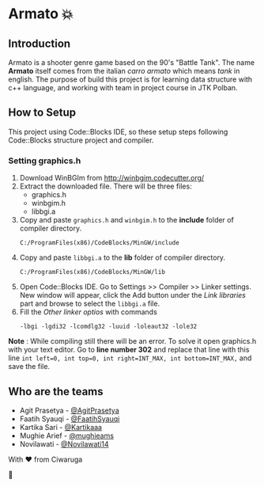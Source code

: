# Armato 💥

## Introduction
Armato is a shooter genre game based on the 90's "Battle Tank". The name **Armato** itself comes from the italian _carro armato_ which means _tank_ in english. The purpose of build this project is for learning data structure with c++ language, and working with team in project course in JTK Polban.

## How to Setup
This project using Code::Blocks IDE, so these setup steps following Code::Blocks structure project and compiler.
### Setting graphics.h
1. Download WinBGIm from http://winbgim.codecutter.org/
2. Extract the downloaded file. There will be three files:
    - graphics.h
    - winbgim.h
    - libbgi.a
3. Copy and paste ```graphics.h``` and ```winbgim.h``` to the **include** folder of compiler directory.
    ```
    C:/ProgramFiles(x86)/CodeBlocks/MinGW/include
    ```
4. Copy and paste ```libbgi.a``` to the **lib** folder of compiler directory.
    ```
    C:/ProgramFiles(x86)/CodeBlocks/MinGW/lib
    ```
5. Open Code::Blocks IDE. Go to Settings >> Compiler >> Linker settings. New window will appear, click the Add button under the _Link libraries_ part and browse to select the ```libbgi.a``` file.
6. Fill the _Other linker optios_ with commands
    ```
    -lbgi -lgdi32 -lcomdlg32 -luuid -loleaut32 -lole32
    ```

**Note** : While compiling still there will be an error. To solve it open graphics.h with your text editor. Go to **line number 302** and replace that line with this line ```int left=0, int top=0, int right=INT_MAX, int bottom=INT_MAX,``` and save the file.

## Who are the teams
- Agit Prasetya - [@AgitPrasetya](https://github.com/AgitPrasetya)
- Faatih Syauqi - [@FaatihSyauqi](https://github.com/FaatihSyauqi)
- Kartika Sari - [@Kartikaaa](https://github.com/Kartikaaa)
- Mughie Arief - [@mughieams](https://github.com/mughieams/)
- Novilawati - [@Novilawati14](https://github.com/Novilawati14)

With ♥️ from Ciwaruga

🐳
